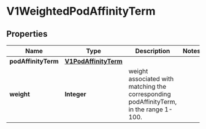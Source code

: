 
# V1WeightedPodAffinityTerm

## Properties
Name | Type | Description | Notes
------------ | ------------- | ------------- | -------------
**podAffinityTerm** | [**V1PodAffinityTerm**](V1PodAffinityTerm.md) |  | 
**weight** | **Integer** | weight associated with matching the corresponding podAffinityTerm, in the range 1-100. | 



